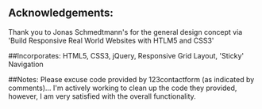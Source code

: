 ## Acknowledgements:
Thank you to Jonas Schmedtmann's for the general design concept via 'Build Responsive Real World Websites with HTLM5 and CSS3'

##Incorporates:
HTML5, CSS3, jQuery, Responsive Grid Layout, 'Sticky' Navigation

##Notes:
Please excuse code provided by 123contactform (as indicated by comments)...
I'm actively working to clean up the code they provided, however,
I am very satisfied with the overall functionality.
